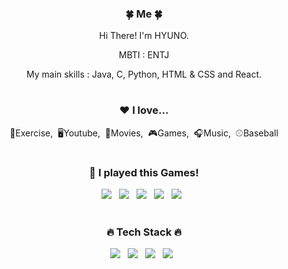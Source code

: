 <div align="center">
<h3>🍀 Me 🍀</h3>
<p>Hi There! I'm HYUNO.</p>
<p> MBTI : ENTJ
<p> My main skills : Java, C, Python, HTML & CSS and React.</p>
  
#
<h3>❤️ I love...</h3>
<p>💪Exercise,&nbsp;&nbsp;🖥Youtube,&nbsp;&nbsp;🎥Movies,&nbsp;&nbsp;🎮Games,&nbsp;&nbsp;🎧Music,&nbsp;&nbsp;⚾Baseball </p>

#
  <h3> 🎰 I played this Games! </h3>
    <img src="https://img.shields.io/badge/-VALORANT-FA4454?style=flat&logo=Valorant&logoColor=white"/>&nbsp;&nbsp;
    <img src="https://img.shields.io/badge/-League Of Legends-D32936?style=flat&logo=Riot Games&logoColor=white"/>&nbsp;&nbsp;
    <img src="https://img.shields.io/badge/-OVERWATCH-148EFF?style=flat&logo=Battle.net&logoColor=white"/>&nbsp;&nbsp;
    <img src="https://img.shields.io/badge/-DIABLO 3-333333?style=flat&logo=Battle.net&logoColor=white"/>&nbsp;&nbsp;
    <img src="https://img.shields.io/badge/-BATTLEGROUND-FFD400?style=flat&logo=&logoColor=white"/>&nbsp;&nbsp;
  
#
<h3>🔥 Tech Stack 🔥</h3>
<p><img src="https://img.shields.io/badge/Java-007396.svg?&style=flat&logo=Java&logoColor=white">&nbsp;&nbsp;
<img src="https://img.shields.io/badge/HTML5-E34F26?style=flat&logo=html5&logoColor=white"/>&nbsp;&nbsp;
 <img src="https://img.shields.io/badge/CSS3-1572B6?style=flat&logo=css3&logoColor=white"/>&nbsp;&nbsp;
  <img src="https://img.shields.io/badge/React-whitestyle=flat&logo=jQuery&logoColor=black"/>&nbsp;&nbsp;
<!--
**J02H/J02H** is a ✨ _special_ ✨ repository because its `README.md` (this file) appears on your GitHub profile.

Here are some ideas to get you started:

- 🔭 I’m currently working on ...
- 🌱 I’m currently learning ...
- 👯 I’m looking to collaborate on ...
- 🤔 I’m looking for help with ...
- 💬 Ask me about ...
- 📫 How to reach me: ...
- 😄 Pronouns: ...
- ⚡ Fun fact: ...
-->
